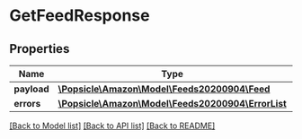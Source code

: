 # GetFeedResponse

## Properties
Name | Type | Description | Notes
------------ | ------------- | ------------- | -------------
**payload** | [**\Popsicle\Amazon\Model\Feeds20200904\Feed**](Feed.md) |  | [optional] 
**errors** | [**\Popsicle\Amazon\Model\Feeds20200904\ErrorList**](ErrorList.md) |  | [optional] 

[[Back to Model list]](../../README.md#documentation-for-models) [[Back to API list]](../../README.md#documentation-for-api-endpoints) [[Back to README]](../../README.md)


